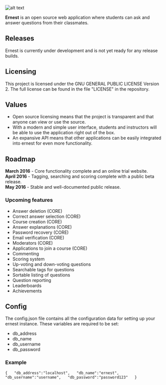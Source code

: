 ![alt text](http://i.imgur.com/NQWIZVI.png "ernest")


**Ernest** is an open source web application where students can ask and answer questions from their classmates.

## Releases
Ernest is currently under development and is not yet ready for any release builds.

## Licensing
This project is licensed under the GNU GENERAL PUBLIC LICENSE Version 2. The full license can be found in the file "LICENSE" in the repository.

## Values
* Open source licensing means that the project is transparent and that anyone can view or use the source.
* With a modern and simple user interface, students and instructors will be able to use the application right out of the box.
* An expansive API means that other applications can be easily integrated into ernest for even more functionality.

## Roadmap
**March 2016** - Core functionality complete and an online trial website.  
**April 2016** - Tagging, searching and scoring complete with a public beta release.  
**May 2016** - Stable and well-documented public release.

### Upcoming features
* Answer deletion (CORE)
* Correct answer selection (CORE)
* Course creation (CORE)
* Answer explanations (CORE)
* Password recovery (CORE)
* Email verification (CORE)
* Moderators (CORE)
* Applications to join a course (CORE)
* Commenting
* Scoring system
* Up-voting and down-voting questions
* Searchable tags for questions
* Sortable listing of questions
* Question reporting
* Leaderboards
* Achievements

## Config
The config.json file contains all the configuration data for setting up your ernest instance. These variables are required to be set:
* db_address
* db_name
* db_username
* db_password

### Example


`{  
  "db_address":"localhost",  
  "db_name":"ernest",  
  "db_username":"username",  
  "db_password":"password123"  
}`
